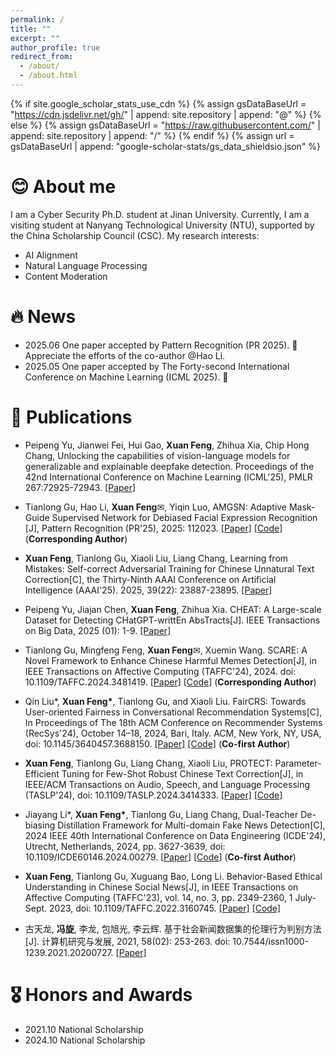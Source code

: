 ```yaml
---
permalink: /
title: ""
excerpt: ""
author_profile: true
redirect_from: 
  - /about/
  - /about.html
---
```


{% if site.google_scholar_stats_use_cdn %}
{% assign gsDataBaseUrl = "https://cdn.jsdelivr.net/gh/" | append: site.repository | append: "@" %}
{% else %}
{% assign gsDataBaseUrl = "https://raw.githubusercontent.com/" | append: site.repository | append: "/" %}
{% endif %}
{% assign url = gsDataBaseUrl | append: "google-scholar-stats/gs_data_shieldsio.json" %}

<span class='anchor' id='about-me'></span>


# 😊 About me
I am a Cyber Security Ph.D. student at Jinan University. Currently, I am a visiting student at Nanyang Technological University (NTU), supported by the ​China Scholarship Council (CSC)​. My research interests: 
- AI Alignment
- Natural Language Processing
- Content Moderation

# 🔥 News
- 2025.06 One paper accepted by Pattern Recognition (PR 2025).  🎉  Appreciate the efforts of the co-author @Hao Li.
- 2025.05 One paper accepted by The Forty-second International Conference on Machine Learning (ICML 2025).  🎉


# 📝 Publications
- Peipeng Yu, Jianwei Fei, Hui Gao, **Xuan Feng**, Zhihua Xia, Chip Hong Chang, Unlocking the capabilities of vision-language models for generalizable and explainable deepfake detection. Proceedings of the 42nd International Conference on Machine Learning (ICML'25), PMLR 267:72925-72943. [[Paper](https://openreview.net/pdf?id=vDB2oX3Wl3)]

- Tianlong Gu, Hao Li, **Xuan Feng**✉, Yiqin Luo, AMGSN: Adaptive Mask-Guide Supervised Network for Debiased Facial Expression Recognition [J], Pattern Recognition (PR'25), 2025: 112023. [[Paper]](https://doi.org/10.1016/j.patcog.2025.112023) [[Code]](https://github.com/fenffef/AMGSN/tree/main) (**Corresponding Author**)

- **Xuan Feng**, Tianlong Gu, Xiaoli Liu, Liang Chang, Learning from Mistakes: Self-correct Adversarial Training for Chinese Unnatural Text Correction[C], the Thirty-Ninth AAAI Conference on Artificial Intelligence (AAAI'25). 2025, 39(22): 23887-23895. [[Paper]](https://arxiv.org/abs/2412.17279)

- Peipeng Yu, Jiajan Chen, **Xuan Feng**, Zhihua Xia. CHEAT: A Large-scale Dataset for Detecting CHatGPT-writtEn AbsTracts[J]. IEEE Transactions on Big Data, 2025 (01): 1-9. [[Paper]](https://ieeexplore.ieee.org/abstract/document/10858415)

- Tianlong Gu, Mingfeng Feng, **Xuan Feng**✉,  Xuemin Wang. SCARE: A Novel Framework to Enhance Chinese Harmful Memes Detection[J], in IEEE Transactions on Affective Computing (TAFFC'24), 2024. doi: 10.1109/TAFFC.2024.3481419. [[Paper]](https://ieeexplore.ieee.org/document/10720078) [[Code]](https://github.com/fengmingfeng/SCARE) (**Corresponding Author**)

- Qin Liu*, **Xuan Feng\***, Tianlong Gu, and Xiaoli Liu. FairCRS: Towards User-oriented Fairness in Conversational Recommendation Systems[C], In Proceedings of The 18th ACM Conference on Recommender Systems (RecSys'24), October 14–18, 2024, Bari, Italy. ACM, New York, NY, USA,  doi: 10.1145/3640457.3688150. [[Paper]](https://dl.acm.org/doi/10.1145/3640457.3688150) [[Code]](https://github.com/LQlq123/FairCRS) (**Co-first Author**)

- **Xuan Feng**, Tianlong Gu, Liang Chang, Xiaoli Liu, PROTECT: Parameter-Efficient Tuning for Few-Shot Robust Chinese Text Correction[J], in IEEE/ACM Transactions on Audio, Speech, and Language Processing (TASLP'24), doi: 10.1109/TASLP.2024.3414333.  [[Paper]](https://ieeexplore.ieee.org/document/10557151)  [[Code]](https://github.com/fenffef/PROTECT)

- Jiayang Li\*, **Xuan Feng\***, Tianlong Gu, Liang Chang, Dual-Teacher De-biasing Distillation Framework for Multi-domain Fake News Detection[C], 2024 IEEE 40th International Conference on Data Engineering (ICDE'24), Utrecht, Netherlands, 2024, pp. 3627-3639, doi: 10.1109/ICDE60146.2024.00279. [[Paper](https://ieeexplore.ieee.org/abstract/document/10598140)] [[Code](https://github.com/ningljy/DTDBD)] (**Co-first Author**)

- **Xuan Feng**, Tianlong Gu, Xuguang Bao, Long Li. Behavior-Based Ethical Understanding in Chinese Social News[J], in IEEE Transactions on Affective Computing (TAFFC'23), vol. 14, no. 3, pp. 2349-2360, 1 July-Sept. 2023, doi: 10.1109/TAFFC.2022.3160745. [[Paper]](https://ieeexplore.ieee.org/document/9739920) [[Code]](https://github.com/fenffef/BEU-BERT-master)

- 古天龙, **冯旋**, 李龙, 包旭光, 李云辉. 基于社会新闻数据集的伦理行为判别方法[J]. 计算机研究与发展, 2021, 58(02): 253-263. doi: 10.7544/issn1000-1239.2021.20200727. [[Paper]](https://crad.ict.ac.cn/CN/10.7544/issn1000-1239.2021.20200727)

# 🎖 Honors and Awards
- 2021.10 National Scholarship
- 2024.10 National Scholarship
